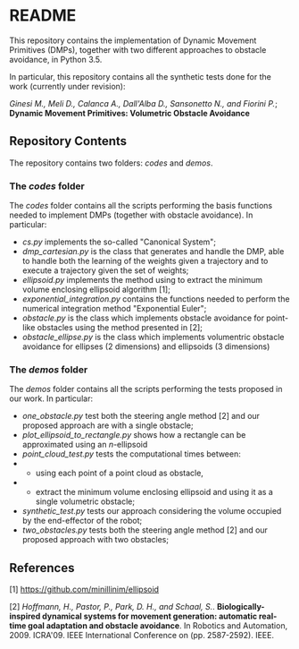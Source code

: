 # README #

This repository contains the implementation of Dynamic Movement Primitives (DMPs), together with two different approaches to obstacle avoidance, in Python 3.5.

In particular, this repository contains all the synthetic tests done for the work (currently under revision):

_Ginesi M., Meli D., Calanca A., Dall'Alba D., Sansonetto N., and Fiorini P._; **Dynamic Movement Primitives: Volumetric Obstacle Avoidance**

## Repository Contents ##

The repository contains two folders: _codes_ and _demos_.

### The _codes_ folder ###

The _codes_ folder contains all the scripts performing the basis functions needed to implement DMPs (together with obstacle avoidance).
In particular:
* _cs.py_ implements the so-called "Canonical System";
* _dmp_cartesian.py_ is the class that generates and handle the DMP, able to handle both the learning of the weights given a trajectory and to execute a trajectory given the set of weights;
* _ellipsoid.py_ implements the method using to extract the minimum volume enclosing ellipsoid algorithm [1];
* _exponential_integration.py_ contains the functions needed to perform the numerical integration method "Exponential Euler";
* _obstacle.py_ is the class which implements obstacle avoidance for point-like obstacles using the method presented in [2];
* _obstacle_ellipse.py_ is the class which implements volumentric obstacle avoidance for ellipses (2 dimensions) and ellipsoids (3 dimensions)

### The _demos_ folder ###

The _demos_ folder contains all the scripts performing the tests proposed in our work.
In particular:
* _one_obstacle.py_ test both the steering angle method [2] and our proposed approach are with a single obstacle;
* _plot_ellipsoid_to_rectangle.py_ shows how a rectangle can be approximated using an $n$-ellipsoid
* _point_cloud_test.py_ tests the computational times between:
* * using each point of a point cloud as obstacle,
* * extract the minimum volume enclosing ellipsoid and using it as a single volumetric obstacle;
* _synthetic_test.py_ tests our approach considering the volume occupied by the end-effector of the robot;
* _two_obstacles.py_ tests both the steering angle method [2] and our proposed approach with two obstacles;

## References ##

[1] https://github.com/minillinim/ellipsoid

[2] _Hoffmann, H., Pastor, P., Park, D. H., and Schaal, S._. **Biologically-inspired dynamical systems for movement generation: automatic real-time goal adaptation and obstacle avoidance**. In Robotics and Automation, 2009. ICRA'09. IEEE International Conference on (pp. 2587-2592). IEEE.